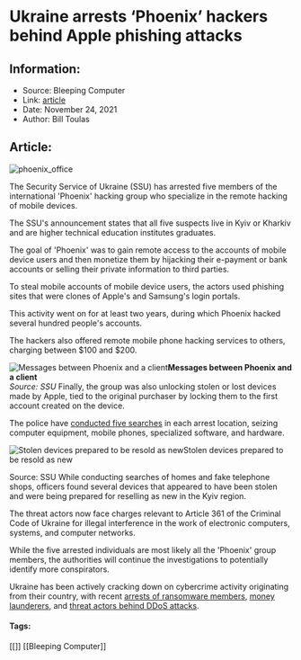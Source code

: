 # Ukraine arrests ‘Phoenix’ hackers behind Apple phishing attacks
### 

## Information:
+ Source: Bleeping Computer
+ Link: [article](https://www.bleepingcomputer.com/news/security/ukraine-arrests-phoenix-hackers-behind-apple-phishing-attacks/)
+ Date: November 24, 2021
+ Author: Bill Toulas


## Article:
![phoenix_office](https://www.bleepstatic.com/content/hl-images/2021/11/24/featured.jpg?rand=881415305)


The Security Service of Ukraine (SSU) has arrested five members of the international 'Phoenix' hacking group who specialize in the remote hacking of mobile devices.


The SSU's announcement states that all five suspects live in Kyiv or Kharkiv and are higher technical education institutes graduates.


The goal of 'Phoenix' was to gain remote access to the accounts of mobile device users and then monetize them by hijacking their e-payment or bank accounts or selling their private information to third parties.


To steal mobile accounts of mobile device users, the actors used phishing sites that were clones of Apple's and Samsung's login portals.


This activity went on for at least two years, during which Phoenix hacked several hundred people's accounts.


The hackers also offered remote mobile phone hacking services to others, charging between $100 and $200.



![Messages between Phoenix and a client](https://www.bleepstatic.com/images/news/u/1220909/police/messages.jpg)**Messages between Phoenix and a client**  
*Source: SSU*
Finally, the group was also unlocking stolen or lost devices made by Apple, tied to the original purchaser by locking them to the first account created on the device.


The police have [conducted five searches](https://ssu.gov.ua/novyny/sbu-vykryla-mizhnarodnu-khakersku-hrupu-zlamuvaly-mobilni-telefony-kraly-paroli-ta-prodavaly-konfidentsiinu-informatsiiu-hromadian) in each arrest location, seizing computer equipment, mobile phones, specialized software, and hardware.



![Stolen devices prepared to be resold as new](https://www.bleepstatic.com/images/news/u/1220909/police/phones.jpg)Stolen devices prepared to be resold as new  

Source: SSU
While conducting searches of homes and fake telephone shops, officers found several devices that appeared to have been stolen and were being prepared for reselling as new in the Kyiv region.



The threat actors now face charges relevant to Article 361 of the Criminal Code of Ukraine for illegal interference in the work of electronic computers, systems, and computer networks.


While the five arrested individuals are most likely all the 'Phoenix' group members, the authorities will continue the investigations to potentially identify more conspirators.


Ukraine has been actively cracking down on cybercrime activity originating from their country, with recent [arrests of ransomware members](https://www.bleepingcomputer.com/news/security/ransomware-operators-behind-hundreds-of-attacks-arrested-in-ukraine/), [money launderers](https://www.bleepingcomputer.com/news/security/money-launderers-for-russian-hacking-groups-arrested-in-ukraine/), and [threat actors behind DDoS attacks](https://www.bleepingcomputer.com/news/security/ukrainian-police-arrest-ddos-operator-controlling-100-000-bots/).




#### Tags:
[[]] [[Bleeping Computer]]
